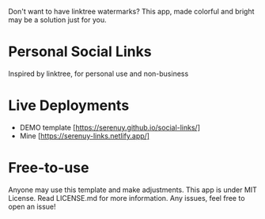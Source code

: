 Don't want to have linktree watermarks? This app, made colorful and bright may be a solution just for you.

# Personal Social Links
Inspired by linktree, for personal use and non-business

# Live Deployments
- DEMO template [https://serenuy.github.io/social-links/]
- Mine [https://serenuy-links.netlify.app/]

# Free-to-use
Anyone may use this template and make adjustments. This app is under MIT License. Read LICENSE.md for more information.
Any issues, feel free to open an issue!
